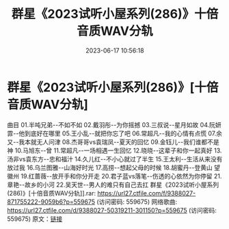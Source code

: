 ﻿---
title: 群星《2023试听小屋系列(286)》十倍音质WAV分轨
date: 2023-06-17 10:56:18
categories: WAV车载音乐、镜像
tags: 华语中文
---
# 群星《2023试听小屋系列(286)》[十倍音质WAV分轨]

曲目
01.半吨兄弟--不如不如
02.戴羽彤--为你摇撼
03.三叔说--星月如故
04.阮妍霏--他到底好在哪里
05.王小乱--就把你忘了吧
06.常超凡--我的心情有点慌
07.余又--我本就无人问津
08.杰哥哥vs袁瑞凤--夏天的回忆
09.金钰儿--我们谁都不是神
10.马旭东--曾
11.常超凡--一场相遇一生回忆
12.晓晓--这辈子和你一起真好
13.汤非vs袁东方--忠和福汁
14.久儿红--不小心就过了半生
15.王太利--生活从来没有放过我
16.乌兰图雅--山海好时光
17.高捞--想起父母的时候
18.胡蜜丹--登黄山 望徽州
19.红蔷薇--放开手和你分开走
20.君子蓝vs落笔--伤透的心依然为你停留
21.章艳--故乡的小河
22.吴天世--男人的难只有自己去扛
群星《2023试听小屋系列(286)》[十倍音质WAV分轨]].rar: https://url27.ctfile.com/f/9388027-871755222-9059b6?p=559675
(访问密码: 559675)
网络歌曲: https://url27.ctfile.com/d/9388027-50319211-301150?p=559675
(访问密码: 559675)
原文：[链接](https://blog.sina.com.cn/s/blog_1647c7e76010312dp.html)